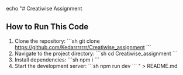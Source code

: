 echo "# Creatiwise Assignment

## How to Run This Code

1. Clone the repository:
   \`\`\`sh
   git clone https://github.com/Kedarrrrrrr/Creatiwise_assignment
   \`\`\`
2. Navigate to the project directory:
   \`\`\`sh
   cd Creatiwise_assignment
   \`\`\`
3. Install dependencies:
   \`\`\`sh
   npm i
   \`\`\`
4. Start the development server:
   \`\`\`sh
   npm run dev
   \`\`\`
" > README.md
